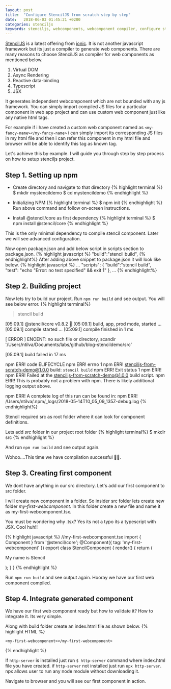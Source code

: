 ```yaml
---
layout: post
title:  "Configure StencilJS from scratch step by step"
date:   2018-06-03 01:45:21 +0200
categories: stenciljs
keywords: stenciljs, webcomponents, webcomponent compiler, configure stenciljs
---
```


[StencilJS][stencil-js] is a latest offering from [ionic][ionic]. It is not another javascript framework but its just a compiler to generate web components. There are many reasons to choose StencilJS as compiler for web components as mentioned below. 

1. Virtual DOM
2. Async Rendering
3. Reactive data-binding
4. Typescript
5. JSX

It generates independent webcomponent which are not bounded with any js framework. You can simply import compiled JS files for a particular component in web app project and can use custom web component just like any native html tags.

For example if i have created a custom web component named as `<my-fancy-name></my-fancy-name>` i can simply import its corresponding JS files in my html file and then i can refer this component in my html file and browser will be able to identify this tag as known tag.

Let's achieve this by example. I will guide you through step by step process on how to setup stenciljs project.

Step 1. Setting up npm
---
* Create directory and navigate to that directory
{% highlight terminal %}
$ mkdir mystencildemo
$ cd mystencildemo
{% endhighlight %}
* Initializing NPM
{% highlight terminal %}
$ npm init
{% endhighlight %}
Run above command and follow on-screen instructions.

* Install @stencil/core as first dependency
{% highlight terminal %}
$ npm install @stencil/core
{% endhighlight %}

This is the only minimal dependency to compile stencil component. Later we will see advanced configuration. 

Now open package.json and add below script in scripts section to package.json.
{% highlight javascript %}
"build":"stencil build",
{% endhighlight%}
After adding above snippet to package.json it will look like below.
{% highlight javascript %}
...
 "scripts": {
    "build":"stencil build",
    "test": "echo \"Error: no test specified\" && exit 1"
  },
...
{% endhighlight%}

Step 2. Building project
---
Now lets try to build our project. Run `npm run build` and see output. You will see below error.
{% highlight terminal%}
> stencil build

[05:09.1]  @stencil/core v0.8.2 🎡
[05:09.1]  build, app, prod mode, started ...
[05:09.1]  compile started ...
[05:09.1]  compile finished in 1 ms

[ ERROR ]  ENOENT: no such file or directory, scandir '/Users/ntilva/Documents/labs/github/blog-stencildemo/src'

[05:09.1]  build failed in 17 ms

npm ERR! code ELIFECYCLE
npm ERR! errno 1
npm ERR! stenciljs-from-scratch-demo@1.0.0 build: `stencil build`
npm ERR! Exit status 1
npm ERR! 
npm ERR! Failed at the stenciljs-from-scratch-demo@1.0.0 build script.
npm ERR! This is probably not a problem with npm. There is likely additional logging output above.

npm ERR! A complete log of this run can be found in:
npm ERR!     /Users/ntilva/.npm/_logs/2018-05-14T10_05_09_135Z-debug.log
{% endhighlight%}

Stencil required src as root folder where it can look for component definitions.

Lets add *src* folder in our project root folder
{% highlight terminal%}
$ mkdir src
{% endhighlight %}

And run `npm run build` and see output again.

Wohoo....This time we have compilation successful 🎉🎉. 

Step 3. Creating first component
---
We dont have anything in our src directory. Let's add our first component to src folder. 

I will create new component in a folder. So insider src folder lets create new folder *my-first-webcomponent*. In this folder create a new file and name it as my-first-webcomponent.tsx. 

You must be wondering why .tsx? Yes its not a typo its a typescript with JSX. Cool huh!!

{% highlight javascript %}
//my-first-webcomponent.tsx
import { Component } from '@stencil/core';
@Component({
    tag: 'my-first-webcomponent'
})
export class StencilComponent {
    render() {
        return (
            <p>My name is Stencil</p>
        );
    }
}
{% endhighlight %}

Run `npm run build` and see output again. Hooray we have our first web component compiled. 

Step 4. Integrate generated component
---
We have our first web component ready but how to validate it? How to integrate it. Its very simple.

Along with build folder create an index.html file as shown below.
{% highlight HTML %}
<!-- index.html -->
<!DOCTYPE html>
<html dir="ltr" lang="en">
<head>
  <meta charset="utf-8">
  <meta name="viewport" content="width=device-width, initial-scale=1.0, minimum-scale=1.0, maximum-scale=5.0">
  <title>Stenciljs from scratch</title>
  <script src="/build/app.js"></script>
</head>
<body>

    <my-first-webcomponent></my-first-webcomponent>

</body>
</html>
{% endhighlight %}

If `http-server` is installed just run `$ http-server` command where index.html file you have created. if `http-server` not installed just run `npx http-server`. npx allows user to run any node module without downloading it. 

Navigate to browser and you will see our first component in action.

[stencil-js]: https://stenciljs.com
[ionic]: https://ionicframework.com/
